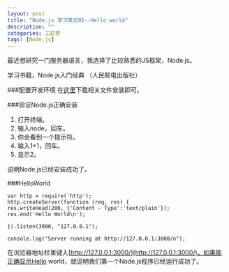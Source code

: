 ```yaml
---
layout: post
title: "Node.js 学习笔记01--Hello world"
description: ""
categories: 工匠梦
tags: [Node.js]
---
```

 
最近想研究一门服务器语言，我选择了比较熟悉的JS框架，Node.js。

学习书籍，Node.js入门经典 （人民邮电出版社）

###配置开发环境 
在[这里](http://nodejs.org/)下载相关文件安装即可。

###验证Node.js正确安装

1. 打开终端。
2. 输入node，回车。
3. 你会看到一个提示符。
4. 输入1+1，回车。
5. 显示2。


说明Node.js已经安装成功了。  

###HelloWorld

	var http = require('http');  
	http.createServer(function (req, res) {
	res.writeHead(200, {'Content - Type':'text/plain'});  
	res.end('Hello World\n');  

	}).listen(3000, "127.0.0.1");  

	console.log("Server running at http://127.0.0.1:3000/n");  
	
在浏览器地址栏里键入[http://127.0.0.1:3000/](http://127.0.0.1:3000/)，如果能正确显示Hello world，就说明我们第一个Node.js程序已经运行成功了。
	
